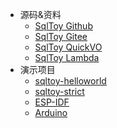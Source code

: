 * 源码&资料
  * [SqlToy Github](https://github.com/sagframe/sagacity-sqltoy)
  * [SqlToy Gitee](https://gitee.com/sagacity/sagacity-sqltoy)
  * [SqlToy QuickVO](https://gitee.com/sagacity/maven-quickvo-plugin)
  * [SqlToy Lambda](https://gitee.com/momoljw/sqltoy-lambda)
* 演示项目
  * [sqltoy-helloworld](https://gitee.com/sagacity/sqltoy-helloworld)
  * [sqltoy-strict](https://gitee.com/sagacity/sqltoy-strict)
  * [ESP-IDF](https://blog.csdn.net/mark_md/category_10794878.html)
  * [Arduino](https://blog.csdn.net/mark_md/category_11477137.html)

